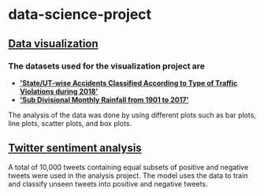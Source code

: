 # data-science-project

## [Data visualization](https://github.com/azharctp/data-science-project/tree/main/Data_visualization)
### The datasets used for the visualization project are 
* **['State/UT-wise Accidents Classified According to Type of Traffic Violations during 2018'](https://data.gov.in/resource/stateut-wise-accidents-classified-according-type-traffic-violations-during-2018)** 
* **['Sub Divisional Monthly Rainfall from 1901 to 2017'](https://data.gov.in/resource/sub-divisional-monthly-rainfall-1901-2017)**

The analysis of the data was done by using different plots such as bar plots, line plots, scatter plots, and box plots. 

## [Twitter sentiment analysis](https://github.com/azharctp/data-science-project/tree/main/Twitter_sentiment_analysis)
A total of 10,000 tweets containing equal subsets of positive and negative tweets were used in the analysis project. The model uses the data to train and classify unseen tweets into positive and negative tweets. 
